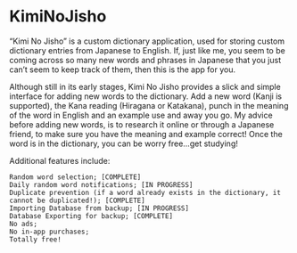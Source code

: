 # KimiNoJisho

“Kimi No Jisho” is a custom dictionary application, used for storing custom dictionary entries from Japanese to English. 
If, just like me, you seem to be coming across so many new words and phrases in Japanese that you just can’t seem to keep 
track of them, then this is the app for you.

Although still in its early stages, Kimi No Jisho provides a slick and simple interface for adding new words to the dictionary. 
Add a new word (Kanji is supported), the Kana reading (Hiragana or Katakana), punch in the meaning of the word in English and an 
example use and away you go. My advice before adding new words, is to research it online or through a Japanese friend, to make 
sure you have the meaning and example correct! Once the word is in the dictionary, you can be worry free…get studying!

Additional features include:

    Random word selection; [COMPLETE]
    Daily random word notifications; [IN PROGRESS]
    Duplicate prevention (if a word already exists in the dictionary, it cannot be duplicated!); [COMPLETE]
    Importing Database from backup; [IN PROGRESS]
    Database Exporting for backup; [COMPLETE]
    No ads;
    No in-app purchases;
    Totally free!
